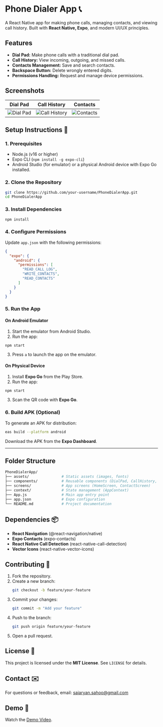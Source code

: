 
# Phone Dialer App 📞  
A React Native app for making phone calls, managing contacts, and viewing call history. Built with **React Native, Expo**, and modern UI/UX principles.

## Features  
- **Dial Pad:** Make phone calls with a traditional dial pad.  
- **Call History:** View incoming, outgoing, and missed calls.  
- **Contacts Management:** Save and search contacts.  
- **Backspace Button:** Delete wrongly entered digits.  
- **Permissions Handling:** Request and manage device permissions.

## Screenshots  
| Dial Pad               | Call History           | Contacts              |
|------------------------|------------------------|----------------------|
| ![Dial Pad](path/to/dialpad.png) | ![Call History](path/to/history.png) | ![Contacts](path/to/contacts.png) |

## Setup Instructions 🚀  

### 1. Prerequisites  
- Node.js (v16 or higher)  
- Expo CLI (`npm install -g expo-cli`)  
- Android Studio (for emulator) or a physical Android device with Expo Go installed.  

### 2. Clone the Repository  
```bash
git clone https://github.com/your-username/PhoneDialerApp.git  
cd PhoneDialerApp  
```

### 3. Install Dependencies  
```bash
npm install  
```

### 4. Configure Permissions  
Update `app.json` with the following permissions:  

```json
{
  "expo": {
    "android": {
      "permissions": [
        "READ_CALL_LOG",
        "WRITE_CONTACTS",
        "READ_CONTACTS"
      ]
    }
  }
}
```

### 5. Run the App  
#### On Android Emulator  
1. Start the emulator from Android Studio.  
2. Run the app:  

```bash
npm start  
```

3. Press `a` to launch the app on the emulator.  

#### On Physical Device  
1. Install **Expo Go** from the Play Store.  
2. Run the app:  

```bash
npm start  
```

3. Scan the QR code with **Expo Go**.  

### 6. Build APK (Optional)  
To generate an APK for distribution:  
```bash
eas build --platform android  
```
Download the APK from the **Expo Dashboard**.

---

## Folder Structure  
```bash
PhoneDialerApp/
├── assets/               # Static assets (images, fonts)
├── components/           # Reusable components (DialPad, CallHistory, etc.)
├── screens/              # App screens (HomeScreen, ContactScreen)
├── context/              # State management (AppContext)
├── App.js                # Main app entry point
├── app.json              # Expo configuration
└── README.md             # Project documentation
```

## Dependencies 📦  
- **React Navigation** (@react-navigation/native)  
- **Expo Contacts** (expo-contacts)  
- **React Native Call Detection** (react-native-call-detection)  
- **Vector Icons** (react-native-vector-icons)  

## Contributing 🤝  
1. Fork the repository.  
2. Create a new branch:  
   ```bash
   git checkout -b feature/your-feature  
   ```
3. Commit your changes:  
   ```bash
   git commit -m "Add your feature"  
   ```
4. Push to the branch:  
   ```bash
   git push origin feature/your-feature  
   ```
5. Open a pull request.  

## License 📄  
This project is licensed under the **MIT License**. See `LICENSE` for details.

## Contact ✉️  
For questions or feedback, email: saiaryan.sahoo@gmail.com 

## Demo 🎥  
Watch the [Demo Video](#).  
